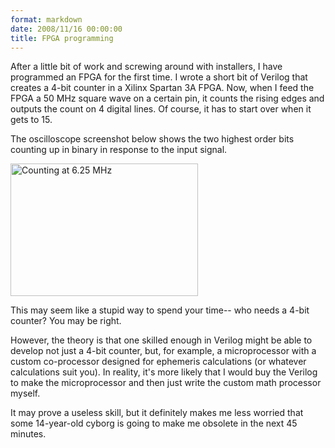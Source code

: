 ```yaml
---
format: markdown
date: 2008/11/16 00:00:00
title: FPGA programming
---
```

After a little bit of work and screwing around with installers, I have programmed an FPGA for the first time. I wrote a short bit of Verilog that creates a 4-bit counter in a Xilinx Spartan 3A FPGA. Now, when I feed the FPGA a 50 MHz square wave on a certain pin, it counts the rising edges and outputs the count on 4 digital lines. Of course, it has to start over when it gets to 15.

The oscilloscope screenshot below shows the two highest order bits counting up in binary in response to the input signal.

<a href="http://pingswept.org/images/2008/fpga_counter.png"><img src="http://pingswept.org/images/2008/fpga_counter-300x212.png" alt="Counting at 6.25 MHz" title="fpga_counter" width="300" height="212" class="size-medium" /></a>

This may seem like a stupid way to spend your time-- who needs a 4-bit counter? You may be right.

However, the theory is that one skilled enough in Verilog might be able to develop not just a 4-bit counter, but, for example, a microprocessor with a custom co-processor designed for ephemeris calculations (or whatever calculations suit you). In reality, it's more likely that I would buy the Verilog to make the microprocessor and then just write the custom math processor myself.

It may prove a useless skill, but it definitely makes me less worried that some 14-year-old cyborg is going to make me obsolete in the next 45 minutes.
